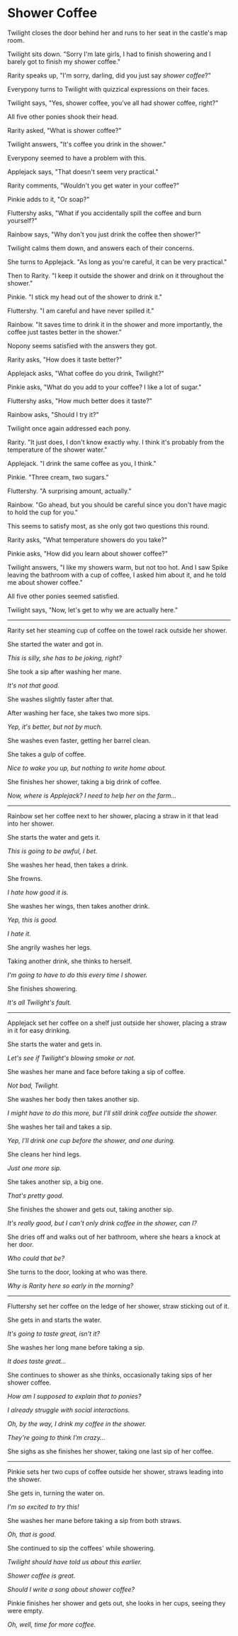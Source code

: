 # Shower Coffee

Twilight closes the door behind her and runs to her seat in the castle's map room.

Twilight sits down. "Sorry I'm late girls, I had to finish showering and I barely got to finish my shower coffee."

Rarity speaks up, "I'm sorry, darling, did you just say *shower coffee*?"

Everypony turns to Twilight with quizzical expressions on their faces.

Twilight says, "Yes, shower coffee, you've all had shower coffee, right?"

All five other ponies shook their head.

Rarity asked, "What is shower coffee?"

Twilight answers, "It's coffee you drink in the shower."

Everypony seemed to have a problem with this.

Applejack says, "That doesn't seem very practical."

Rarity comments, "Wouldn't you get water in your coffee?"

Pinkie adds to it, "Or soap?"

Fluttershy asks, "What if you accidentally spill the coffee and burn yourself?"

Rainbow says, "Why don't you just drink the coffee then shower?"

Twilight calms them down, and answers each of their concerns.

She turns to Applejack. "As long as you're careful, it can be very practical."

Then to Rarity. "I keep it outside the shower and drink on it throughout the shower."

Pinkie. "I stick my head out of the shower to drink it."

Fluttershy. "I am careful and have never spilled it."

Rainbow. "It saves time to drink it in the shower and more importantly, the coffee just tastes better in the shower."

Nopony seems satisfied with the answers they got.

Rarity asks, "How does it taste better?"

Applejack asks, "What coffee do you drink, Twilight?"

Pinkie asks, "What do you add to your coffee? I like a lot of sugar."

Fluttershy asks, "How much better does it taste?"

Rainbow asks, "Should I try it?"

Twilight once again addressed each pony.

Rarity. "It just does, I don't know exactly why. I think it's probably from the temperature of the shower water."

Applejack. "I drink the same coffee as you, I think."

Pinkie. "Three cream, two sugars."

Fluttershy. "A surprising amount, actually."

Rainbow. "Go ahead, but you should be careful since you don't have magic to hold the cup for you."

This seems to satisfy most, as she only got two questions this round.

Rarity asks, "What temperature showers do you take?"

Pinkie asks, "How did you learn about shower coffee?"

Twilight answers, "I like my showers warm, but not too hot. And I saw Spike leaving the bathroom with a cup of coffee, I asked him about it, and he told me about shower coffee."

All five other ponies seemed satisfied.

Twilight says, "Now, let's get to why we are actually here."

***

Rarity set her steaming cup of coffee on the towel rack outside her shower.

She started the water and got in.

*This is silly, she has to be joking, right?*

She took a sip after washing her mane.

*It's not that good.*

She washes slightly faster after that.

After washing her face, she takes two more sips.

*Yep, it's better, but not by much.*

She washes even faster, getting her barrel clean.

She takes a gulp of coffee.

*Nice to wake you up, but nothing to write home about.*

She finishes her shower, taking a big drink of coffee.

*Now, where is Applejack? I need to help her on the farm…*

***

Rainbow set her coffee next to her shower, placing a straw in it that lead into her shower.

She starts the water and gets it.

*This is going to be awful, I bet.*

She washes her head, then takes a drink.

She frowns.

*I hate how good it is.*

She washes her wings, then takes another drink.

*Yep, this is good.*

*I hate it.*

She angrily washes her legs.

Taking another drink, she thinks to herself.

*I'm going to have to do this every time I shower.*

She finishes showering.

*It's all Twilight's fault.*

***

Applejack set her coffee on a shelf just outside her shower, placing a straw in it for easy drinking.

She starts the water and gets in.

*Let's see if Twilight's blowing smoke or not.*

She washes her mane and face before taking a sip of coffee.

*Not bad, Twilight.*

She washes her body then takes another sip.

*I might have to do this more, but I'll still drink coffee outside the shower.*

She washes her tail and takes a sip.

*Yep, I'll drink one cup before the shower, and one during.*

She cleans her hind legs.

*Just one more sip.*

She takes another sip, a big one.

*That's pretty good.*

She finishes the shower and gets out, taking another sip.

*It's really good, but I can't only drink coffee in the shower, can I?*

She dries off and walks out of her bathroom, where she hears a knock at her door.

*Who could that be?*

She turns to the door, looking at who was there.

*Why is Rarity here so early in the morning?*

***

Fluttershy set her coffee on the ledge of her shower, straw sticking out of it.

She gets in and starts the water.

*It's going to taste great, isn't it?*

She washes her long mane before taking a sip.

*It does taste great…*

She continues to shower as she thinks, occasionally taking sips of her shower coffee.

*How am I supposed to explain that to ponies?*

*I already struggle with social interactions.*

*Oh, by the way, I drink my coffee in the shower.*

*They're going to think I'm crazy…*

She sighs as she finishes her shower, taking one last sip of her coffee.

***

Pinkie sets her two cups of coffee outside her shower, straws leading into the shower.

She gets in, turning the water on.

*I'm so excited to try this!*

She washes her mane before taking a sip from both straws.

*Oh, that is good.*

She continued to sip the coffees' while showering.

*Twilight should have told us about this earlier.*

*Shower coffee is great.*

*Should I write a song about shower coffee?*

Pinkie finishes her shower and gets out, she looks in her cups, seeing they were empty.

*Oh, well, time for more coffee.*
